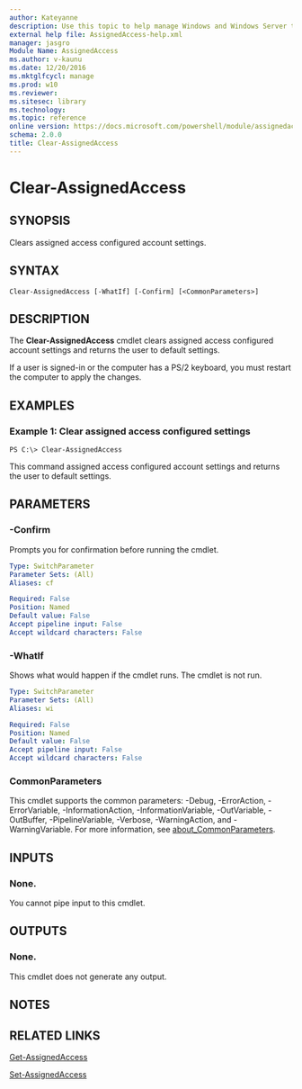 ```yaml
---
author: Kateyanne
description: Use this topic to help manage Windows and Windows Server technologies with Windows PowerShell.
external help file: AssignedAccess-help.xml
manager: jasgro
Module Name: AssignedAccess
ms.author: v-kaunu
ms.date: 12/20/2016
ms.mktglfcycl: manage
ms.prod: w10
ms.reviewer: 
ms.sitesec: library
ms.technology: 
ms.topic: reference
online version: https://docs.microsoft.com/powershell/module/assignedaccess/clear-assignedaccess?view=windowsserver2019-ps&wt.mc_id=ps-gethelp
schema: 2.0.0
title: Clear-AssignedAccess
---
```


# Clear-AssignedAccess

## SYNOPSIS
Clears assigned access configured account settings.

## SYNTAX

```
Clear-AssignedAccess [-WhatIf] [-Confirm] [<CommonParameters>]
```

## DESCRIPTION
The **Clear-AssignedAccess** cmdlet clears assigned access configured account settings and returns the user to default settings.

If a user is signed-in or the computer has a PS/2 keyboard, you must restart the computer to apply the changes.

## EXAMPLES

### Example 1: Clear assigned access configured settings
```
PS C:\> Clear-AssignedAccess
```

This command assigned access configured account settings  and returns the user to default settings.

## PARAMETERS

### -Confirm
Prompts you for confirmation before running the cmdlet.

```yaml
Type: SwitchParameter
Parameter Sets: (All)
Aliases: cf

Required: False
Position: Named
Default value: False
Accept pipeline input: False
Accept wildcard characters: False
```

### -WhatIf
Shows what would happen if the cmdlet runs.
The cmdlet is not run.

```yaml
Type: SwitchParameter
Parameter Sets: (All)
Aliases: wi

Required: False
Position: Named
Default value: False
Accept pipeline input: False
Accept wildcard characters: False
```

### CommonParameters
This cmdlet supports the common parameters: -Debug, -ErrorAction, -ErrorVariable, -InformationAction, -InformationVariable, -OutVariable, -OutBuffer, -PipelineVariable, -Verbose, -WarningAction, and -WarningVariable. For more information, see [about_CommonParameters](https://go.microsoft.com/fwlink/?LinkID=113216).

## INPUTS

### None.
You cannot pipe input to this cmdlet.

## OUTPUTS

### None.
This cmdlet does not generate any output.

## NOTES

## RELATED LINKS

[Get-AssignedAccess](./Get-AssignedAccess.md)

[Set-AssignedAccess](./Set-AssignedAccess.md)

